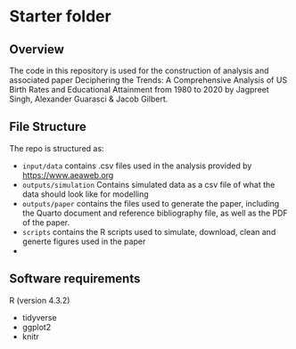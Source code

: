 # Starter folder

## Overview

The code in this repository is used for the construction of analysis and associated paper Deciphering the Trends: A Comprehensive Analysis of US Birth Rates and Educational Attainment from 1980 to 2020 by Jagpreet Singh, Alexander Guarasci & Jacob Gilbert.


## File Structure

The repo is structured as:

-   `input/data` contains .csv files used in the analysis provided by https://www.aeaweb.org
-   `outputs/simulation` Contains simulated data as a csv file of what the data should look like for modelling
-   `outputs/paper` contains the files used to generate the paper, including the Quarto document and reference bibliography file, as well as the PDF of the paper.
-   `scripts` contains the R scripts used to simulate, download, clean and generte figures used in the paper
-   
## Software requirements
R (version 4.3.2)
- tidyverse
- ggplot2
- knitr
